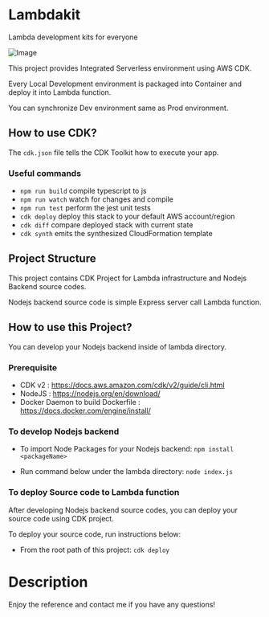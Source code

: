 # Lambdakit
Lambda development kits for everyone

![Image](https://dpyqzmj4uqf1r.cloudfront.net/lambdakit.png)

This project provides Integrated Serverless environment using AWS CDK.

Every Local Development environment is packaged into Container and deploy it into Lambda function.

You can synchronize Dev environment same as Prod environment.

## How to use CDK?

The `cdk.json` file tells the CDK Toolkit how to execute your app.

### Useful commands

* `npm run build`   compile typescript to js
* `npm run watch`   watch for changes and compile
* `npm run test`    perform the jest unit tests
* `cdk deploy`      deploy this stack to your default AWS account/region
* `cdk diff`        compare deployed stack with current state
* `cdk synth`       emits the synthesized CloudFormation template

## Project Structure

This project contains CDK Project for Lambda infrastructure and Nodejs Backend source codes.

Nodejs backend source code is simple Express server call Lambda function.

## How to use this Project?

You can develop your Nodejs backend inside of lambda directory.

### Prerequisite

- CDK v2 : https://docs.aws.amazon.com/cdk/v2/guide/cli.html 
- NodeJS : https://nodejs.org/en/download/ 
- Docker Daemon to build Dockerfile : https://docs.docker.com/engine/install/ 

### To develop Nodejs backend

- To import Node Packages for your Nodejs backend:
`npm install <packageName>`

- Run command below under the lambda directory:
`node index.js`

### To deploy Source code to Lambda function

After developing Nodejs backend source codes, you can deploy your source code using CDK project.

To deploy your source code, run instructions below:

- From the root path of this project:
`cdk deploy`

# Description

Enjoy the reference and contact me if you have any questions!
